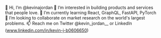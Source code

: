 👋 Hi, I’m @kevinajordan
👀 I’m interested in building products and services that people love.
🌱 I’m currently learning React, GraphQL, FastAPI, PyTorch
💞️ I’m looking to collaborate on market research on the world's largest problems.
📫 Reach me on Twitter @kevin_jordan__ or LinkedIn (www.linkedin.com/in/kevin-j-b0606650)

<!---
kevinajordan/kevinajordan is a ✨ special ✨ repository because its `README.md` (this file) appears on your GitHub profile.
You can click the Preview link to take a look at your changes.
--->
